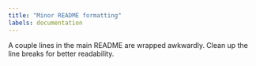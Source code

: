 ```yaml
---
title: "Minor README formatting"
labels: documentation
---
```

A couple lines in the main README are wrapped awkwardly. Clean up the line breaks for better readability.

